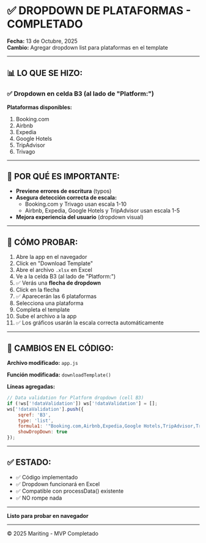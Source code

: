 # ✅ DROPDOWN DE PLATAFORMAS - COMPLETADO

**Fecha:** 13 de Octubre, 2025  
**Cambio:** Agregar dropdown list para plataformas en el template

---

## 📊 LO QUE SE HIZO:

### ✅ Dropdown en celda B3 (al lado de "Platform:")

**Plataformas disponibles:**
1. Booking.com
2. Airbnb
3. Expedia
4. Google Hotels
5. TripAdvisor
6. Trivago

---

## 🎯 POR QUÉ ES IMPORTANTE:

- **Previene errores de escritura** (typos)
- **Asegura detección correcta de escala:**
  - Booking.com y Trivago usan escala 1-10
  - Airbnb, Expedia, Google Hotels y TripAdvisor usan escala 1-5
- **Mejora experiencia del usuario** (dropdown visual)

---

## 🧪 CÓMO PROBAR:

1. Abre la app en el navegador
2. Click en "Download Template"
3. Abre el archivo `.xlsx` en Excel
4. Ve a la celda B3 (al lado de "Platform:")
5. ✅ Verás una **flecha de dropdown**
6. Click en la flecha
7. ✅ Aparecerán las 6 plataformas
8. Selecciona una plataforma
9. Completa el template
10. Sube el archivo a la app
11. ✅ Los gráficos usarán la escala correcta automáticamente

---

## 📝 CAMBIOS EN EL CÓDIGO:

**Archivo modificado:** `app.js`

**Función modificada:** `downloadTemplate()`

**Líneas agregadas:**
```javascript
// Data validation for Platform dropdown (cell B3)
if (!ws['!dataValidation']) ws['!dataValidation'] = [];
ws['!dataValidation'].push({
    sqref: 'B3',
    type: 'list',
    formula1: '"Booking.com,Airbnb,Expedia,Google Hotels,TripAdvisor,Trivago"',
    showDropDown: true
});
```

---

## ✅ ESTADO:

- ✅ Código implementado
- ✅ Dropdown funcionará en Excel
- ✅ Compatible con processData() existente
- ✅ NO rompe nada

---

**Listo para probar en navegador**

---

© 2025 Mariting - MVP Completado
